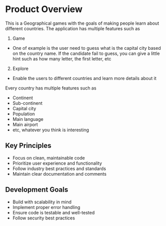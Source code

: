 # Product Overview

This is a Geographical games with the goals of making people learn about different countries. The application has multiple features such as

1. Game
- One of example is the user need to guess what is the capital city based on the country name. If the candidate fail to guess, you can give a little hint such as how many letter, the first letter, etc

2. Explore
- Enable the users to different countries and learn more details about it

Every country has multiple features such as
- Continent
- Sub-continent
- Capital city
- Population
- Main language
- Main airport
- etc, whatever you think is interesting

## Key Principles
- Focus on clean, maintainable code
- Prioritize user experience and functionality
- Follow industry best practices and standards
- Maintain clear documentation and comments

## Development Goals
- Build with scalability in mind
- Implement proper error handling
- Ensure code is testable and well-tested
- Follow security best practices